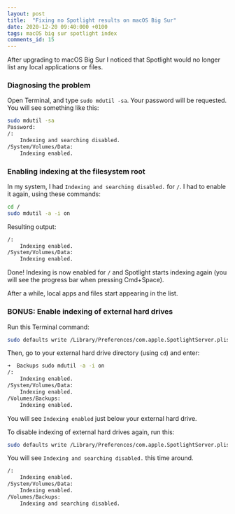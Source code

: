 ```yaml
---
layout: post
title:  "Fixing no Spotlight results on macOS Big Sur"
date: 2020-12-20 09:40:000 +0100
tags: macOS big sur spotlight index
comments_id: 15
---
```


After upgrading to macOS Big Sur I noticed that Spotlight would no longer list any local applications or files.

### Diagnosing the problem

Open Terminal, and type `sudo mdutil -sa`. Your password will be requested. You will see something like this:

```sh
sudo mdutil -sa
Password:
/:
	Indexing and searching disabled.
/System/Volumes/Data:
	Indexing enabled.
```

### Enabling indexing at the filesystem root

In my system, I had `Indexing and searching disabled.` for `/`. I had to enable it again, using these commands:

```sh
cd /
sudo mdutil -a -i on
```

Resulting output:

```sh
/:
	Indexing enabled.
/System/Volumes/Data:
	Indexing enabled.
```

Done! Indexing is now enabled for `/` and Spotlight starts indexing again (you will see the progress bar when pressing Cmd+Space).

After a while, local apps and files start appearing in the list.

### BONUS: Enable indexing of external hard drives

Run this Terminal command:

```bash
sudo defaults write /Library/Preferences/com.apple.SpotlightServer.plist ExternalVolumesIgnore -bool False
```

Then, go to your external hard drive directory (using `cd`) and enter:

```bash
➜  Backups sudo mdutil -a -i on
/:
	Indexing enabled.
/System/Volumes/Data:
	Indexing enabled.
/Volumes/Backups:
	Indexing enabled.
```

You will see `Indexing enabled` just below your external hard drive.

To disable indexing of external hard drives again, run this:

```bash
sudo defaults write /Library/Preferences/com.apple.SpotlightServer.plist ExternalVolumesIgnore -bool True
```

You will see `Indexing and searching disabled.` this time around.

```bash
/:
	Indexing enabled.
/System/Volumes/Data:
	Indexing enabled.
/Volumes/Backups:
	Indexing and searching disabled.
```

